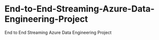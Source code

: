 # End-to-End-Streaming-Azure-Data-Engineering-Project
End to End Streaming Azure Data Engineering Project
